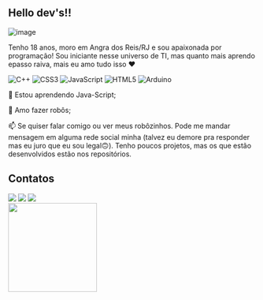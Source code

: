 ## Hello dev's!!

![image](https://github.com/leticia-amorim-barbosa/leticia-amorim-barbosa/assets/167029209/6aa67c04-e528-45ec-af36-13ead598ac4f)


Tenho 18 anos, moro em Angra dos Reis/RJ e sou apaixonada por programação! Sou iniciante nesse universo de TI, mas quanto mais aprendo epasso raiva, mais eu amo tudo isso ❤️

![C++](https://img.shields.io/badge/c++-%2300599C.svg?style=for-the-badge&logo=c%2B%2B&logoColor=white) ![CSS3](https://img.shields.io/badge/css3-%231572B6.svg?style=for-the-badge&logo=css3&logoColor=white) ![JavaScript](https://img.shields.io/badge/javascript-%23323330.svg?style=for-the-badge&logo=javascript&logoColor=%23F7DF1E) ![HTML5](https://img.shields.io/badge/html5-%23E34F26.svg?style=for-the-badge&logo=html5&logoColor=white) ![Arduino](https://img.shields.io/badge/-Arduino-00979D?style=for-the-badge&logo=Arduino&logoColor=white)

📖 Estou aprendendo Java-Script;

🤖 Amo fazer robôs;

📫 Se quiser falar comigo ou ver meus  robôzinhos. Pode me mandar mensagem em alguma rede social minha  (talvez eu demore pra responder mas eu juro que eu sou legal🙃). Tenho poucos projetos, mas os que estão desenvolvidos estão nos repositórios. 


## Contatos 

<div>
<a href="https://instagram.com/https://www.instagram.com/bbyy_leticia?utm_source=ig_web_button_share_sheet&igsh=ZDNlZDc0MzIxNw==" target="_blank"><img loading="lazy" src="https://img.shields.io/badge/-Instagram-%23E4405F?style=for-the-badge&logo=instagram&logoColor=white" target="_blank"></a>
<a href = "mailto:leticiaamorimbarbosa2006@gmail.com"><img loading="lazy" src="https://img.shields.io/badge/Gmail-D14836?style=for-the-badge&logo=gmail&logoColor=white" target="_blank"></a>
<a href="www.linkedin.com/in/letícia-amorim-barbosa-070354314"><img loading="lazy" src="https://img.shields.io/badge/-LinkedIn-%230077B5?style=for-the-badge&logo=linkedin&logoColor=white" target="_blank"></a>   
</div>

<div>
<a href="https://github.com/leticia-amorim-barbosa">
<img loading="lazy" height="180em" src="https://github-readme-stats.vercel.app/api/top-langs/?username=leticia-amorim-barbosa&layout=compact&langs_count=7&theme=dracula"/>
</div>
